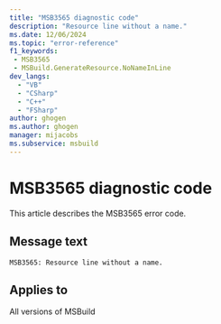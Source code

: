 ```yaml
---
title: "MSB3565 diagnostic code"
description: "Resource line without a name."
ms.date: 12/06/2024
ms.topic: "error-reference"
f1_keywords:
 - MSB3565
 - MSBuild.GenerateResource.NoNameInLine
dev_langs:
  - "VB"
  - "CSharp"
  - "C++"
  - "FSharp"
author: ghogen
ms.author: ghogen
manager: mijacobs
ms.subservice: msbuild
---
```


# MSB3565 diagnostic code

<!-- :::ErrorDefinitionDescription::: -->
<!-- :::editable-content name="introDescription"::: -->
This article describes the MSB3565 error code.
<!-- :::editable-content-end::: -->

## Message text

```output
MSB3565: Resource line without a name.
```

<!-- :::editable-content name="postOutputDescription"::: -->
<!--
{StrBegin="MSB3565: "}
-->
<!-- :::editable-content-end::: -->
<!-- :::ErrorDefinitionDescription-end::: -->

## Applies to

All versions of MSBuild
